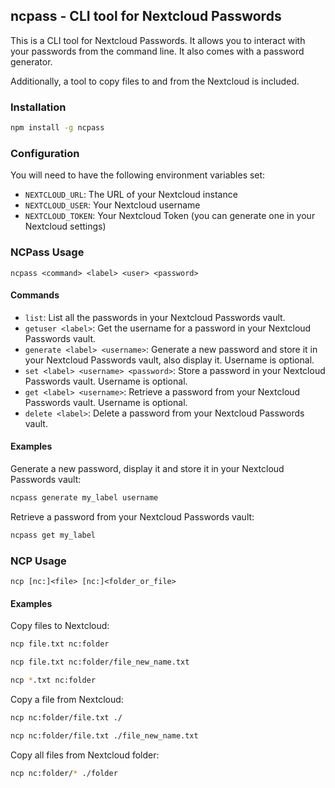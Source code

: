 ## ncpass - CLI tool for Nextcloud Passwords

This is a CLI tool for Nextcloud Passwords. It allows you to interact with your passwords from the command line. It also comes with a password generator.

Additionally, a tool to copy files to and from the Nextcloud is included.

### Installation

```bash
npm install -g ncpass
```

### Configuration

You will need to have the following environment variables set:
- `NEXTCLOUD_URL`: The URL of your Nextcloud instance
- `NEXTCLOUD_USER`: Your Nextcloud username
- `NEXTCLOUD_TOKEN`: Your Nextcloud Token (you can generate one in your Nextcloud settings)

### NCPass Usage

```
ncpass <command> <label> <user> <password>
```

#### Commands

- `list`: List all the passwords in your Nextcloud Passwords vault.
- `getuser <label>`: Get the username for a password in your Nextcloud Passwords vault.
- `generate <label> <username>`: Generate a new password and store it in your Nextcloud Passwords vault, also display it. Username is optional.
- `set <label> <username> <password>`: Store a password in your Nextcloud Passwords vault. Username is optional.
- `get <label> <username>`: Retrieve a password from your Nextcloud Passwords vault. Username is optional.
- `delete <label>`: Delete a password from your Nextcloud Passwords vault.


#### Examples

Generate a new password, display it and store it in your Nextcloud Passwords vault:
```bash
ncpass generate my_label username
```

Retrieve a password from your Nextcloud Passwords vault:
```bash
ncpass get my_label
```

### NCP Usage

```
ncp [nc:]<file> [nc:]<folder_or_file>
```

#### Examples

Copy files to Nextcloud:
```bash
ncp file.txt nc:folder

ncp file.txt nc:folder/file_new_name.txt

ncp *.txt nc:folder
```

Copy a file from Nextcloud:
```bash
ncp nc:folder/file.txt ./

ncp nc:folder/file.txt ./file_new_name.txt
```

Copy all files from Nextcloud folder:
```bash
ncp nc:folder/* ./folder
```
